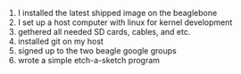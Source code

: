 1. I installed the latest shipped image on the beaglebone
2. I set up a host computer with linux for kernel development
3. gethered all needed SD cards, cables, and etc.
4. installed git on my host
5. signed up to the two beagle google groups
6. wrote a simple etch-a-sketch program